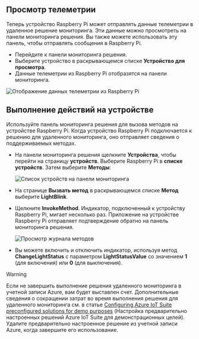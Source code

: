 ## <a name="view-the-telemetry"></a>Просмотр телеметрии

Теперь устройство Raspberry Pi может отправлять данные телеметрии в удаленное решение мониторинга. Эти данные можно просмотреть на панели мониторинга решения. Вы также можете использовать эту панель, чтобы отправлять сообщения в Raspberry Pi.

- Перейдите к панели мониторинга решения.
- Выберите устройство в раскрывающемся списке **Устройство для просмотра**.
- Данные телеметрии из Raspberry Pi отобразятся на панели мониторинга.

![Отображение данных телеметрии из Raspberry Pi][img-telemetry-display]

## <a name="act-on-the-device"></a>Выполнение действий на устройстве

Используйте панель мониторинга решения для вызова методов на устройстве Raspberry Pi. Когда устройство Raspberry Pi подключается к решению для удаленного мониторинга, оно отправляет сведения о поддерживаемых методах.

- На панели мониторинга решения щелкните **Устройства**, чтобы перейти на страницу **устройств**. Выберите Raspberry Pi в **списке устройств**. Затем выберите **Методы**:

    ![Список устройств на панели мониторинга][img-list-devices]

- На странице **Вызвать метод** в раскрывающемся списке **Метод** выберите **LightBlink**.

- Щелкните **InvokeMethod**. Индикатор, подключенный к устройству Raspberry Pi, мигает несколько раз. Приложение на устройстве Raspberry Pi отправляет подтверждение обратно на панель мониторинга решения.

    ![Просмотр журнала методов][img-method-history]

- Вы можете включить и отключить индикатор, используя метод **ChangeLightStatus** с параметром **LightStatusValue** со значением **1** (для включения) или **0** (для выключения).

> [!WARNING]
> Если не завершить выполнение решения удаленного мониторинга в учетной записи Azure, вам будет выставлен счет. Дополнительные сведения о сокращении затрат во время выполнения решения для удаленного мониторинга см. в статье [Configuring Azure IoT Suite preconfigured solutions for demo purposes][lnk-demo-config] (Настройка предварительно настроенных решений Azure IoT Suite для демонстрационных целей). Удалите предварительно настроенное решение из учетной записи Azure, когда завершите его использование.


[img-telemetry-display]: media/iot-suite-v1-raspberry-pi-kit-view-telemetry/telemetry.png
[img-list-devices]: media/iot-suite-v1-raspberry-pi-kit-view-telemetry/listdevices.png
[img-method-history]: media/iot-suite-v1-raspberry-pi-kit-view-telemetry/methodhistory.png

[lnk-demo-config]: https://github.com/Azure/azure-iot-remote-monitoring/blob/master/Docs/configure-preconfigured-demo.md